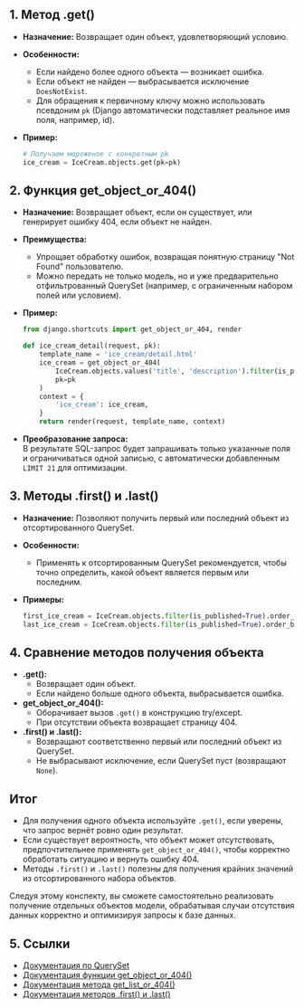 ## 1. Метод .get()

- **Назначение:** Возвращает один объект, удовлетворяющий условию.
- **Особенности:**
    - Если найдено более одного объекта — возникает ошибка.
    - Если объект не найден — выбрасывается исключение `DoesNotExist`.
    - Для обращения к первичному ключу можно использовать псевдоним `pk` (Django автоматически подставляет реальное имя поля, например, id).
- **Пример:**
    
    ```python
    # Получаем мороженое с конкретным pk
    ice_cream = IceCream.objects.get(pk=pk)
    ```
    

## 2. Функция get_object_or_404()

- **Назначение:** Возвращает объект, если он существует, или генерирует ошибку 404, если объект не найден.
- **Преимущества:**
    - Упрощает обработку ошибок, возвращая понятную страницу "Not Found" пользователю.
    - Можно передать не только модель, но и уже предварительно отфильтрованный QuerySet (например, с ограниченным набором полей или условием).
- **Пример:**
    
    ```python
    from django.shortcuts import get_object_or_404, render
    
    def ice_cream_detail(request, pk):
        template_name = 'ice_cream/detail.html'
        ice_cream = get_object_or_404(
            IceCream.objects.values('title', 'description').filter(is_published=True),
            pk=pk
        )
        context = {
            'ice_cream': ice_cream,
        }
        return render(request, template_name, context)
    ```
    
- **Преобразование запроса:**  
    В результате SQL-запрос будет запрашивать только указанные поля и ограничиваться одной записью, с автоматически добавленным `LIMIT 21` для оптимизации.

## 3. Методы .first() и .last()

- **Назначение:** Позволяют получить первый или последний объект из отсортированного QuerySet.
- **Особенности:**
    - Применять к отсортированным QuerySet рекомендуется, чтобы точно определить, какой объект является первым или последним.
- **Примеры:**
    
    ```python
    first_ice_cream = IceCream.objects.filter(is_published=True).order_by('pk').first()
    last_ice_cream = IceCream.objects.filter(is_published=True).order_by('pk').last()
    ```
    

## 4. Сравнение методов получения объекта

- **.get():**
    - Возвращает один объект.
    - Если найдено больше одного объекта, выбрасывается ошибка.
- **get_object_or_404():**
    - Оборачивает вызов `.get()` в конструкцию try/except.
    - При отсутствии объекта возвращает страницу 404.
- **.first() и .last():**
    - Возвращают соответственно первый или последний объект из QuerySet.
    - Не выбрасывают исключение, если QuerySet пуст (возвращают `None`).

## Итог

- Для получения одного объекта используйте `.get()`, если уверены, что запрос вернёт ровно один результат.
- Если существует вероятность, что объект может отсутствовать, предпочтительнее применять `get_object_or_404()`, чтобы корректно обработать ситуацию и вернуть ошибку 404.
- Методы `.first()` и `.last()` полезны для получения крайних значений из отсортированного набора объектов.

Следуя этому конспекту, вы сможете самостоятельно реализовать получение отдельных объектов модели, обрабатывая случаи отсутствия данных корректно и оптимизируя запросы к базе данных.

## 5. Ссылки
- [Документация по QuerySet](https://docs.djangoproject.com/en/3.2/ref/models/querysets/#django.db.models.query.QuerySet)
- [Документация функции get_object_or_404()](https://docs.djangoproject.com/en/3.2/topics/http/shortcuts/#get-object-or-404)
- [Документация метода get_list_or_404()](https://docs.djangoproject.com/en/3.2/topics/http/shortcuts/#get-list-or-404)
- [Документация методов .first() и .last()](https://docs.djangoproject.com/en/3.2/ref/models/querysets/#first)